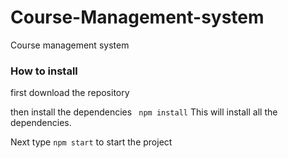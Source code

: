 # Course-Management-system
Course management system 

### How to install
first download the repository

then install the dependencies 
``` npm install```
 This will install all the dependencies.
 
 Next type ```npm start``` to start the project
